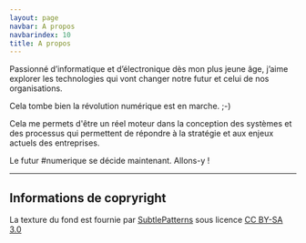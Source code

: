 ```yaml
---
layout: page
navbar: A propos
navbarindex: 10
title: A propos
---
```


Passionné d’informatique et d’électronique dès mon plus jeune âge, j’aime explorer les technologies qui vont changer notre futur et celui de nos organisations.

Cela tombe bien la révolution numérique est en marche. ;-)

Cela me permets d'être un réel moteur dans la conception des systèmes et des processus qui permettent de répondre à la stratégie et aux enjeux actuels des entreprises.

Le futur #numerique se décide maintenant. Allons-y !

---

## Informations de copryright

La texture du fond est fournie par [SubtlePatterns](https://www.toptal.com/designers/subtlepatterns/) sous licence [CC BY-SA 3.0](https://creativecommons.org/licenses/by-sa/3.0/)
